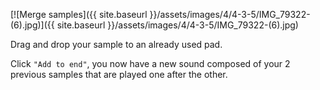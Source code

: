 ---
---

[![Merge samples]({{ site.baseurl }}/assets/images/4/4-3-5/IMG_79322-(6).jpg)]({{
site.baseurl }}/assets/images/4/4-3-5/IMG_79322-(6).jpg)

Drag and drop your sample to an already used pad.

Click `"Add to end"`, you now have a new sound composed of your 2 previous samples that are played one after the other.

